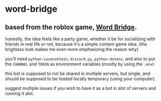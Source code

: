 # word-bridge
## based from the roblox game, [Word Bridge](https://www.roblox.com/games/11169441681/Word-Bridge).

honestly, the idea feels like a party game, whether it be for socializing with friends in real life or not, because it's a simple content game idea. (the brightass look makes me even more emphasizing the reason why)

you'll need `python-Levenshtein`, `discord.py`, `python-dotenv`, and also to put the `CHANNEL` and `TOKEN` as environment variables (mostly by using the `.env`)

this bot is supposed to not be shared in multiple servers, but single, and should be supposed to be hosted locally temporary (using your computer).

suggest multiple issues if you wish to have it as a bot in alot of servers and running it alot.
